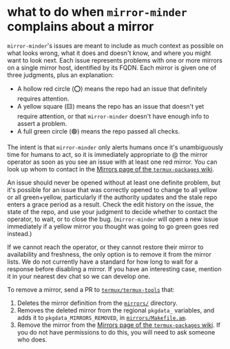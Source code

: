 # what to do when `mirror-minder` complains about a mirror

`mirror-minder`'s issues are meant to include as much context as possible on what looks
wrong, what it does and doesn't know, and where you might want to look next. Each issue
represents problems with one or more mirrors on a single mirror host, identified by its
FQDN. Each mirror is given one of three judgments, plus an explanation:

* A hollow red circle (⭕) means the repo had an issue that definitely requires attention.
* A yellow square (🟨) means the repo has an issue that doesn't yet require attention,
  or that `mirror-minder` doesn't have enough info to assert a problem.
* A full green circle (🟢) means the repo passed all checks.

The intent is that `mirror-minder` only alerts humans once it's unambiguously time for
humans to act, so it is immediately appropriate to @ the mirror operator as soon as you
see an issue with at least one red mirror. You can look up whom to contact in the
[Mirrors page of the `termux-packages`
wiki](https://github.com/termux/termux-packages/wiki/Mirrors).

An issue should never be opened without at least one definite problem, but it's possible
for an issue that was correctly opened to change to all yellow or all green+yellow,
particularly if the authority updates and the stale repo enters a grace period as a
result. Check the edit history on the issue, the state of the repo, and use your
judgment to decide whether to contact the operator, to wait, or to close the bug.
(`mirror-minder` will open a new issue immediately if a yellow mirror you thought was
going to go green goes red instead.)

If we cannot reach the operator, or they cannot restore their mirror to availability and
freshness, the only option is to remove it from the mirror lists. We do not currently
have a standard for how long to wait for a response before disabling a mirror. If you
have an interesting case, mention it in your nearest dev chat so we can develop one.

To remove a mirror, send a PR to
[`termux/termux-tools`](https://github.com/termux/termux-tools) that:
1) Deletes the mirror definition from the
[`mirrors/`](https://github.com/termux/termux-tools/tree/master/mirrors) directory.
2) Removes the deleted mirror from the regional `pkgdata_` variables, and adds it to
`pkgdata_MIRRORS_REMOVED`, in
[`mirrors/Makefile.am`](https://github.com/termux/termux-tools/blob/master/mirrors/Makefile.am).
3) Remove the mirror from the [Mirrors page of the `termux-packages`
wiki](https://github.com/termux/termux-packages/wiki/Mirrors). If you do not have
permissions to do this, you will need to ask someone who does.
